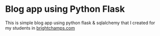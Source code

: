 # **Blog app using Python Flask**

This is simple blog app using python flask & sqlalchemy that I created for my students in [brightchamps.com](https://brightchamps.com/)
